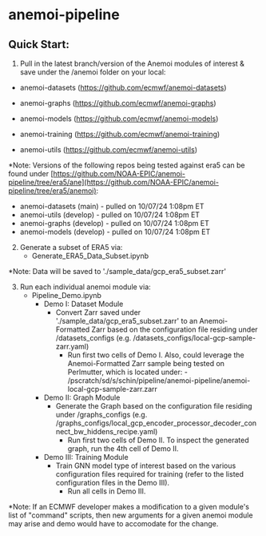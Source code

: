 # anemoi-pipeline

## Quick Start:

1) Pull in the latest branch/version of the Anemoi modules of interest & save under the /anemoi folder on your local:
- anemoi-datasets (https://github.com/ecmwf/anemoi-datasets)
     
- anemoi-graphs (https://github.com/ecmwf/anemoi-graphs)
     
- anemoi-models (https://github.com/ecmwf/anemoi-models)
     
- anemoi-training (https://github.com/ecmwf/anemoi-training)
     
- anemoi-utils (https://github.com/ecmwf/anemoi-utils)

*Note: Versions of the following repos being tested against era5 can be found under [https://github.com/NOAA-EPIC/anemoi-pipeline/tree/era5/ane](https://github.com/NOAA-EPIC/anemoi-pipeline/tree/era5/anemoi):
- anemoi-datasets (main) - pulled on 10/07/24 1:08pm ET
- anemoi-utils (develop) - pulled on 10/07/24 1:08pm ET
- anemoi-graphs (develop) - pulled on 10/07/24 1:08pm ET
- anemoi-models (develop) - pulled on 10/07/24 1:08pm ET
  
2) Generate a subset of ERA5 via:
   - Generate_ERA5_Data_Subset.ipynb

*Note: Data will be saved to './sample_data/gcp_era5_subset.zarr'
     
3) Run each individual anemoi module via:
   - Pipeline_Demo.ipynb
       - Demo I: Dataset Module
           -  Convert Zarr saved under './sample_data/gcp_era5_subset.zarr' to an Anemoi-Formatted Zarr based on the configuration file residing under /datasets_configs (e.g. /datasets_configs/local-gcp-sample-zarr.yaml)
              - Run first two cells of Demo I. Also, could leverage the Anemoi-Formatted Zarr sample being tested on Perlmutter, which is located under: - /pscratch/sd/s/schin/pipeline/anemoi-pipeline/anemoi-local-gcp-sample-zarr.zarr
       - Demo II: Graph Module
           - Generate the Graph based on the configuration file residing under /graphs_configs (e.g. /graphs_configs/local_gcp_encoder_processor_decoder_connect_bw_hiddens_recipe.yaml)
               - Run first two cells of Demo II. To inspect the generated graph, run the 4th cell of Demo II.
       - Demo III: Training Module
           - Train GNN model type of interest based on the various configuration files required for training (refer to the listed configuration files in the Demo III).
               - Run all cells in Demo III. 
  
*Note: If an ECMWF developer makes a modification to a given module's list of "command" scripts, then new arguments for a given anemoi module may arise and demo would have to accomodate for the change.

